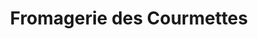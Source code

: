 ---
title: "Fromagerie des Courmettes"
url: /tourrettes-sur-loup/fromagerie-des-courmettes/
shop: Hofladen
---